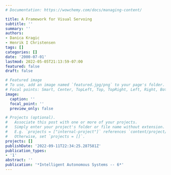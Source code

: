 ```yaml
---
# Documentation: https://wowchemy.com/docs/managing-content/

title: A Framework for Visual Servoing
subtitle: ''
summary: ''
authors:
- Danica Kragic
- Henrik I Christensen
tags: []
categories: []
date: '2000-07-01'
lastmod: 2022-05-05T21:13:59-07:00
featured: false
draft: false

# Featured image
# To use, add an image named `featured.jpg/png` to your page's folder.
# Focal points: Smart, Center, TopLeft, Top, TopRight, Left, Right, BottomLeft, Bottom, BottomRight.
image:
  caption: ''
  focal_point: ''
  preview_only: false

# Projects (optional).
#   Associate this post with one or more of your projects.
#   Simply enter your project's folder or file name without extension.
#   E.g. `projects = ["internal-project"]` references `content/project/deep-learning/index.md`.
#   Otherwise, set `projects = []`.
projects: []
publishDate: '2022-09-11T22:34:25.287581Z'
publication_types:
- '1'
abstract: ''
publication: '*Intelligent Autonomous Systems -- 6*'
---
```

